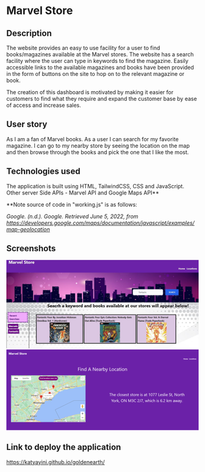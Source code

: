# Marvel Store

## Description

The website provides an easy to use facility for a user to find books/magazines available at the Marvel stores. The website has a search facility where the user can type in keywords to find the magazine.  Easily accessible links to the available magazines and books have been provided in the form of buttons on the site to hop on to the relevant magazine or book.

The creation of this dashboard is motivated by making it easier for customers to find what they require and expand the customer base by ease of access and increase sales.

## User story

 As I am a fan of Marvel books.  As a user I can search for my favorite magazine. I can go to my nearby store by seeing the location on the map and then browse through the books and pick the one that I like the most.


## Technologies used

The application is built using HTML, TailwindCSS, CSS and JavaScript. Other server Side APIs - Marvel API and Google Maps API**

**Note source of code in "working.js" is as follows:

 *Google. (n.d.). Google. Retrieved June 5, 2022, from https://developers.google.com/maps/documentation/javascript/examples/map-geolocation*


## Screenshots

![](assets/MarvelStore.JPG)
![](assets/locations.png)


## Link to deploy the application

https://katyayini.github.io/goldenearth/
